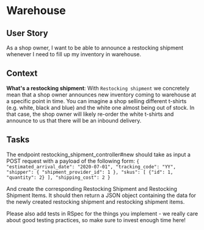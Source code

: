 # Warehouse

## User Story

As a shop owner, I want to be able to announce a restocking shipment whenever I need to fill up my inventory in warehouse.

## Context

**What's a restocking shipment**: With `Restocking shipment` we concretely mean that a shop owner announces new inventory coming to warehouse at a specific point in time. You can imagine a shop selling different t-shirts (e.g. white, black and blue) and the white one almost being out of stock. In that case, the shop owner will likely re-order the white t-shirts and announce to us that there will be an inbound delivery.

## Tasks

The endpoint restocking_shipment_controller#new should take as input a POST request with a payload of the following form:
`{
    "estimated_arrival_date": "2020-07-01",
    "tracking_code": "YY",
    "shipper": {
        "shipment_provider_id": 1
     },
    "skus": [
        {"id": 1, "quantity": 2}
    ],
    "shipping_cost": 2
}`

And create the corresponding Restocking Shipment and Restocking Shipment Items. It should then return a JSON object containing the data for the newly created restocking shipment and restocking shipment items.

Please also add tests in RSpec for the things you implement - we really care about good testing practices, so make sure to invest enough time here!
